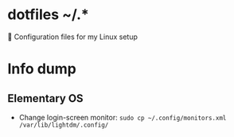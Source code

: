 # dotfiles ~/.*

:floppy_disk: Configuration files for my Linux setup

# Info dump

## Elementary OS

* Change login-screen monitor: `sudo cp ~/.config/monitors.xml /var/lib/lightdm/.config/`
